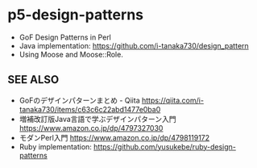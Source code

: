 # p5-design-patterns

* GoF Design Patterns in Perl
* Java implementation: <https://github.com/i-tanaka730/design_pattern>
* Using Moose and Moose::Role.

## SEE ALSO

* GoFのデザインパターンまとめ - Qiita <https://qiita.com/i-tanaka730/items/c63c6c22abd1477e0ba0>
* 増補改訂版Java言語で学ぶデザインパターン入門 <https://www.amazon.co.jp/dp/4797327030>
* モダンPerl入門 <https://www.amazon.co.jp/dp/4798119172>
* Ruby implementation: <https://github.com/yusukebe/ruby-design-patterns>
